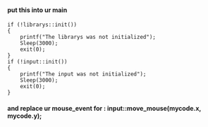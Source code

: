 #### put this into ur main
	if (!librarys::init())
	{
		printf("The librarys was not initialized");
		Sleep(3000);
		exit(0);
	}
	if (!input::init())
	{
		printf("The input was not initialized");
		Sleep(3000);
		exit(0);
	}

#### and replace ur mouse_event for : input::move_mouse(mycode.x, mycode.y);
